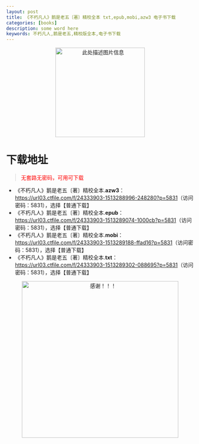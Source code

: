 ```yaml
---
layout: post
title: 《不朽凡人》鹅是老五〔著〕精校全本 txt,epub,mobi,azw3 电子书下载
categories: [books]
description: some word here
keywords: 不朽凡人,鹅是老五,精校版全本,电子书下载
---
```


<div align="center"><img src="https://qweree.cn/wp-content/uploads/2025/06/buxiufanren.jpg" alt="此处描述图片信息" width="240px" height="auto"></div>

# 下载地址

> <p style="color:red" >无套路无密码，可用可下载</p>

- 《不朽凡人》鹅是老五〔著〕精校全本.**azw3**：<https://url03.ctfile.com/f/24333903-1513288996-248280?p=5831>（访问密码：5831），选择【普通下载】
- 《不朽凡人》鹅是老五〔著〕精校全本.**epub**：<https://url03.ctfile.com/f/24333903-1513289074-1000cb?p=5831>（访问密码：5831），选择【普通下载】
- 《不朽凡人》鹅是老五〔著〕精校全本.**mobi**：<https://url03.ctfile.com/f/24333903-1513289188-ffad16?p=5831>（访问密码：5831），选择【普通下载】
- 《不朽凡人》鹅是老五〔著〕精校全本.**txt**：<https://url03.ctfile.com/f/24333903-1513289302-088695?p=5831>（访问密码：5831），选择【普通下载】

<div align="center"><img src="https://pic.imgdb.cn/item/6707df6bd29ded1a8ce37031.gif" alt="感谢！！！" width="420px" height="auto"/></div>
